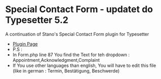 # Special Contact Form - updatet do  Typesetter  5.2
A continuation of Stano's Special Contact Form plugin for Typesetter
* [Plugin Page](http://www.typesettercms.com/Plugins/62_Special_Contact_Form)
* P.S : 
* In Form.php line 87 You find the Text for  teh dropdown : Appointment,Acknowledgment,Complaint
* If You use other languages than english, You will have to edit this file (like in german : Termin, Bestätigung, Beschwerde)
